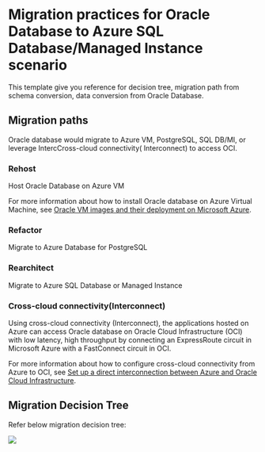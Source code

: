 # Migration practices for Oracle Database to Azure SQL Database/Managed Instance scenario

This template give you reference for decision tree, migration path from schema conversion, data conversion from Oracle Database.

## Migration paths

Oracle database would migrate to Azure VM, PostgreSQL, SQL DB/MI, or leverage IntercCross-cloud connectivity( Interconnect) to access OCI.

### Rehost

Host Oracle Database on Azure VM

For more information about how to install Oracle database on Azure Virtual Machine, see [Oracle VM images and their deployment on Microsoft Azure](https://docs.microsoft.com/en-us/azure/virtual-machines/workloads/oracle/oracle-vm-solutions).


### Refactor

Migrate to Azure Database for PostgreSQL

### Rearchitect

Migrate to Azure SQL Database or Managed Instance

### Cross-cloud connectivity(Interconnect)

Using cross-cloud connectivity (Interconnect), the applications hosted on Azure can access Oracle database on Oracle Cloud Infrastructure (OCI) with low latency, high throughput by connecting an ExpressRoute circuit in Microsoft Azure with a FastConnect circuit in OCI. 

For more information about how to configure cross-cloud connectivity from Azure to OCI, see [Set up a direct interconnection between Azure and Oracle Cloud Infrastructure](https://docs.microsoft.com/en-us/azure/virtual-machines/workloads/oracle/configure-azure-oci-networking).

## Migration Decision Tree

Refer below migration decision tree:

<IMG SRC="https://github.com/amberz/Azure-Data-Services-Practices/blob/master/Images/OracleMigrationDecisionTree.jpg" />&nbsp;


